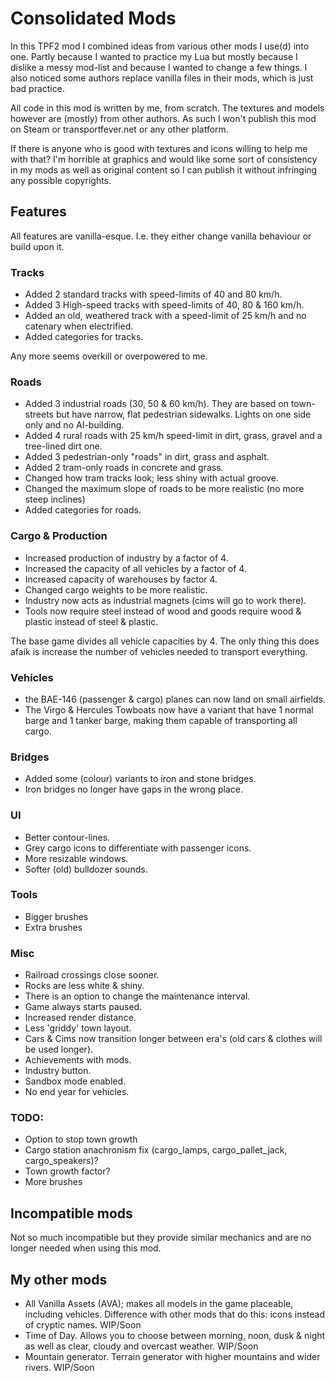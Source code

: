 # Consolidated Mods

In this TPF2 mod I combined ideas from various other mods I use(d) into one. Partly because I wanted to practice my Lua but mostly because I dislike a messy mod-list and because I wanted to change a few things. I also noticed some authors replace vanilla files in their mods, which is just bad practice.

All code in this mod is written by me, from scratch. The textures and models however are (mostly) from other authors. As such I won't publish this mod on Steam or transportfever.net or any other platform.

If there is anyone who is good with textures and icons willing to help me with that? I'm horrible at graphics and would like some sort of consistency in my mods as well as original content so I can publish it without infringing any possible copyrights.

## Features

All features are vanilla-esque. I.e. they either change vanilla behaviour or build upon it.

### Tracks
- Added 2 standard tracks with speed-limits of 40 and 80 km/h.
- Added 3 High-speed tracks with speed-limits of 40, 80 & 160 km/h.
- Added an old, weathered track with a speed-limit of 25 km/h and no catenary when electrified.
- Added categories for tracks.

Any more seems overkill or overpowered to me.

### Roads
- Added 3 industrial roads (30, 50 & 60 km/h). They are based on town-streets but have narrow, flat pedestrian sidewalks. Lights on one side only and no AI-building.
- Added 4 rural roads with 25 km/h speed-limit in dirt, grass, gravel and a tree-lined dirt one.
- Added 3 pedestrian-only "roads" in dirt, grass and asphalt.
- Added 2 tram-only roads in concrete and grass.
- Changed how tram tracks look; less shiny with actual groove.
- Changed the maximum slope of roads to be more realistic (no more steep inclines)
- Added categories for roads.

### Cargo & Production
- Increased production of industry by a factor of 4.
- Increased the capacity of all vehicles by a factor of 4.
- Increased capacity of warehouses by factor 4.
- Changed cargo weights to be more realistic.
- Industry now acts as industrial magnets (cims will go to work there).
- Tools now require steel instead of wood and goods require wood & plastic instead of steel & plastic.

The base game divides all vehicle capacities by 4. The only thing this does afaik is increase the number of vehicles needed to transport everything.

### Vehicles
- the BAE-146 (passenger & cargo) planes can now land on small airfields.
- The Virgo & Hercules Towboats now have a variant that have 1 normal barge and 1 tanker barge, making them capable of transporting all cargo.

### Bridges
- Added some (colour) variants to iron and stone bridges.
- Iron bridges no longer have gaps in the wrong place.

### UI
- Better contour-lines.
- Grey cargo icons to differentiate with passenger icons.
- More resizable windows.
- Softer (old) bulldozer sounds.

### Tools
- Bigger brushes
- Extra brushes

### Misc
- Railroad crossings close sooner.
- Rocks are less white & shiny.
- There is an option to change the maintenance interval.
- Game always starts paused.
- Increased render distance.
- Less 'griddy' town layout.
- Cars & Cims now transition longer between era's (old cars & clothes will be used longer).
- Achievements with mods.
- Industry button.
- Sandbox mode enabled.
- No end year for vehicles.

### TODO:
- Option to stop town growth
- Cargo station anachronism fix (cargo_lamps, cargo_pallet_jack, cargo_speakers)?
- Town growth factor?
- More brushes


## Incompatible mods
Not so much incompatible but they provide similar mechanics and are no longer needed when using this mod.

## My other mods
- All Vanilla Assets (AVA); makes all models in the game placeable, including vehicles. Difference with other mods that do this: icons instead of cryptic names. WIP/Soon
- Time of Day. Allows you to choose between morning, noon, dusk & night as well as clear, cloudy and overcast weather. WIP/Soon
- Mountain generator. Terrain generator with higher mountains and wider rivers. WIP/Soon
